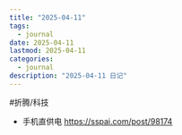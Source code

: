 ```yaml
---
title: "2025-04-11"
tags:
  - journal
date: 2025-04-11
lastmod: 2025-04-11
categories:
  - journal
description: "2025-04-11 日记"
---
```


#折腾/科技

- 手机直供电 https://sspai.com/post/98174
